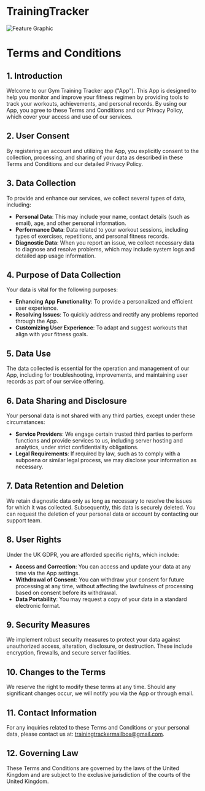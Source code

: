 # TrainingTracker

![Feature Graphic](https://github.com/JeeIn-Park/TrainingTracker/raw/main/doc/screenshots/featureGraphic.jpg)

# Terms and Conditions

## 1. Introduction
Welcome to our Gym Training Tracker app ("App"). This App is designed to help you monitor and improve your fitness regimen by providing tools to track your workouts, achievements, and personal records. By using our App, you agree to these Terms and Conditions and our Privacy Policy, which cover your access and use of our services.

## 2. User Consent
By registering an account and utilizing the App, you explicitly consent to the collection, processing, and sharing of your data as described in these Terms and Conditions and our detailed Privacy Policy.

## 3. Data Collection
To provide and enhance our services, we collect several types of data, including:
- **Personal Data**: This may include your name, contact details (such as email), age, and other personal information.
- **Performance Data**: Data related to your workout sessions, including types of exercises, repetitions, and personal fitness records.
- **Diagnostic Data**: When you report an issue, we collect necessary data to diagnose and resolve problems, which may include system logs and detailed app usage information.

## 4. Purpose of Data Collection
Your data is vital for the following purposes:
- **Enhancing App Functionality**: To provide a personalized and efficient user experience.
- **Resolving Issues**: To quickly address and rectify any problems reported through the App.
- **Customizing User Experience**: To adapt and suggest workouts that align with your fitness goals.

## 5. Data Use
The data collected is essential for the operation and management of our App, including for troubleshooting, improvements, and maintaining user records as part of our service offering.

## 6. Data Sharing and Disclosure
Your personal data is not shared with any third parties, except under these circumstances:
- **Service Providers**: We engage certain trusted third parties to perform functions and provide services to us, including server hosting and analytics, under strict confidentiality obligations.
- **Legal Requirements**: If required by law, such as to comply with a subpoena or similar legal process, we may disclose your information as necessary.

## 7. Data Retention and Deletion
We retain diagnostic data only as long as necessary to resolve the issues for which it was collected. Subsequently, this data is securely deleted. You can request the deletion of your personal data or account by contacting our support team.

## 8. User Rights
Under the UK GDPR, you are afforded specific rights, which include:
- **Access and Correction**: You can access and update your data at any time via the App settings.
- **Withdrawal of Consent**: You can withdraw your consent for future processing at any time, without affecting the lawfulness of processing based on consent before its withdrawal.
- **Data Portability**: You may request a copy of your data in a standard electronic format.

## 9. Security Measures
We implement robust security measures to protect your data against unauthorized access, alteration, disclosure, or destruction. These include encryption, firewalls, and secure server facilities.

## 10. Changes to the Terms
We reserve the right to modify these terms at any time. Should any significant changes occur, we will notify you via the App or through email.

## 11. Contact Information
For any inquiries related to these Terms and Conditions or your personal data, please contact us at: trainingtrackermailbox@gmail.com.

## 12. Governing Law
These Terms and Conditions are governed by the laws of the United Kingdom and are subject to the exclusive jurisdiction of the courts of the United Kingdom.
